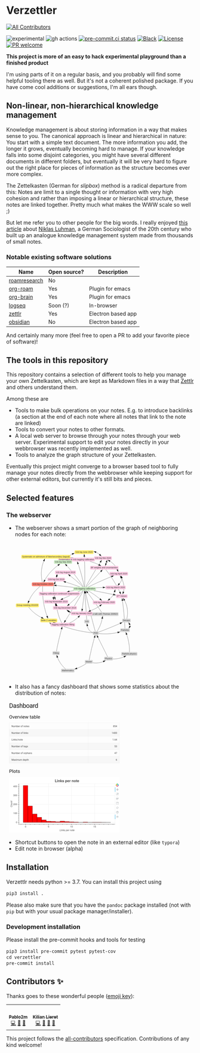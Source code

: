 # Verzettler

<!-- ALL-CONTRIBUTORS-BADGE:START - Do not remove or modify this section -->
[![All Contributors](https://img.shields.io/badge/all_contributors-2-orange.svg?style=flat-square)](#contributors-)
<!-- ALL-CONTRIBUTORS-BADGE:END -->
![experimental](https://img.shields.io/badge/-experimental-red)
![gh actions](https://github.com/klieret/verzettler/workflows/testing/badge.svg)
[![pre-commit.ci status](https://results.pre-commit.ci/badge/github/klieret/verzettler/master.svg)](https://results.pre-commit.ci/latest/github/klieret/verzettler/master)
[![Black](https://img.shields.io/badge/code%20style-black-000000.svg)](https://github.com/python/black)
[![License](https://img.shields.io/github/license/klieret/verzettler.svg)](https://github.com/klieret/verzettler/blob/master/LICENSE.txt)
[![PR welcome](https://img.shields.io/badge/PR-Welcome-%23FF8300.svg)](https://git-scm.com/book/en/v2/GitHub-Contributing-to-a-Project)

**This project is more of an easy to hack experimental playground than a finished product**

I'm using parts of it on a regular basis, and you probably will find some helpful
tooling there as well. But it's not a coherent polished package.
If you have come cool additions or suggestions, I'm all ears though.

## Non-linear, non-hierarchical knowledge management

Knowledge management is about storing information in a way that makes sense to you. The canonical approach is linear and hierarchical in nature: You start with a simple text document. The more information you add, the longer it grows, eventually becoming hard to manage. If your knowledge falls into some disjoint categories, you might have several different documents in different folders, but eventually it will be very hard to figure out the right place for pieces of information as the structure becomes ever more complex.

The Zettelkasten (German for *slipbox*) method is a radical departure from this: Notes are limit to a single thought or information with very high cohesion and rather than imposing a linear or hierarchical structure, these notes are linked together. Pretty much what makes the WWW scale so well ;)

But let me refer you to other people for the big words. I really enjoyed [this article](https://writingcooperative.com/zettelkasten-how-one-german-scholar-was-so-freakishly-productive-997e4e0ca125) about [Niklas Luhman](https://en.wikipedia.org/wiki/Niklas_Luhmann), a German Sociologist of the 20th century who built up an analogue knowledge management system made from thousands of small notes.

### Notable existing software solutions

| Name                                                         | Open source? | Description        |
| ------------------------------------------------------------ | ------------ | ------------------ |
| [roamresearch](https://roamresearch.com/)                    | No           |                    |
| [org-roam](https://github.com/org-roam/org-roam)             | Yes          | Plugin for emacs   |
| [org-brain](https://github.com/Kungsgeten/org-brain)         | Yes          | Plugin for emacs   |
| [logseq](https://github.com/logseq/logseq)                   | Soon (?)     | In-browser         |
| [zettlr](https://github.com/Zettlr/Zettlr)                   | Yes          | Electron based app |
| [obsidian](https://obsidian.md/)                             | No           | Electron based app |

And certainly many more (feel free to open a PR to add your favorite piece of software)!

## The tools in this repository

This repository contains a selection of different tools to help you manage your own Zettelkasten, which are kept as Markdown files in a way that [Zettlr](https://www.zettlr.com/) and others understand them.

Among these are

* Tools to make bulk operations on your notes. E.g. to introduce backlinks (a section at the end of each note where all notes that link to the note are linked)
* Tools to convert your notes to other formats.
* A local web server to browse through your notes through your web server. Experimental support to edit your notes directly in your webbrowser was recently implemented as well.
* Tools to analyze the graph structure of your Zettelkasten.

Eventually this project might converge to a browser based tool to fully manage your notes directly from the webbrowser while keeping support for other external editors, but currently it's still bits and pieces.

## Selected features

### The webserver

* The webserver shows a smart portion of the graph of neighboring nodes for each note:

![note environment graph](readme_assets/note_environment_graph_small.png)

* It also has a fancy dashboard that shows some statistics about the distribution of notes:

![dashboard](readme_assets/dashboard_small.png)

* Shortcut buttons to open the note in an external editor (like `typora`)
* Edit note in browser (alpha)

## Installation

Verzettlr needs python >= 3.7. You can install this project using

```sh
pip3 install .
```

Please also make sure that you have the `pandoc` package installed
(not with ``pip`` but with your usual package manager/installer).

### Development installation

Please install the pre-commit hooks and tools for testing

```
pip3 install pre-commit pytest pytest-cov
cd verzettler
pre-commit install
```

## Contributors ✨

Thanks goes to these wonderful people ([emoji key](https://allcontributors.org/docs/en/emoji-key)):

<!-- ALL-CONTRIBUTORS-LIST:START - Do not remove or modify this section -->
<!-- prettier-ignore-start -->
<!-- markdownlint-disable -->
<table>
  <tr>
    <td align="center"><a href="https://github.com/Pablo2m"><img src="https://avatars3.githubusercontent.com/u/557413?v=4" width="100px;" alt=""/><br /><sub><b>Pablo2m</b></sub></a><br /><a href="https://github.com/klieret/verzettler/commits?author=Pablo2m" title="Code">💻</a> <a href="https://github.com/klieret/verzettler/issues?q=author%3APablo2m" title="Bug reports">🐛</a> <a href="#ideas-Pablo2m" title="Ideas, Planning, & Feedback">🤔</a></td>
    <td align="center"><a href="https://www.lieret.net"><img src="https://avatars3.githubusercontent.com/u/13602468?v=4" width="100px;" alt=""/><br /><sub><b>Kilian Lieret</b></sub></a><br /><a href="https://github.com/klieret/verzettler/commits?author=klieret" title="Code">💻</a> <a href="#ideas-klieret" title="Ideas, Planning, & Feedback">🤔</a> <a href="#maintenance-klieret" title="Maintenance">🚧</a> <a href="https://github.com/klieret/verzettler/pulls?q=is%3Apr+reviewed-by%3Aklieret" title="Reviewed Pull Requests">👀</a></td>
  </tr>
</table>

<!-- markdownlint-enable -->
<!-- prettier-ignore-end -->
<!-- ALL-CONTRIBUTORS-LIST:END -->

This project follows the [all-contributors](https://github.com/all-contributors/all-contributors) specification. Contributions of any kind welcome!
